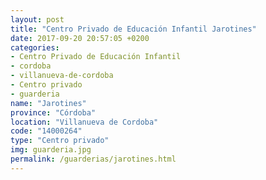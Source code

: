 ```yaml
---
layout: post
title: "Centro Privado de Educación Infantil Jarotines"
date: 2017-09-20 20:57:05 +0200
categories:
- Centro Privado de Educación Infantil
- cordoba
- villanueva-de-cordoba
- Centro privado
- guarderia
name: "Jarotines"
province: "Córdoba"
location: "Villanueva de Cordoba"
code: "14000264"
type: "Centro privado"
img: guarderia.jpg
permalink: /guarderias/jarotines.html
---
```

